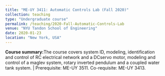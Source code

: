 ```yaml
---
title: "ME-UY 3411: Automatic Controls Lab (Fall 2020)"
collection: teaching
type: "Undergraduate course"
permalink: /teaching/2020-Fall-Automatic-Controls-Lab
venue: "NYU Tandon School of Engineering"
date: 2020-01-23
location: "New York, USA"
---
```


<b>Course summary:</b>The course covers system ID, modeling, identification and control of RC electrical network and a DCservo motor, modeling and control of a maglev system, rotary inverted pendulum and a coupled water tank system. | Prerequisite: ME-UY 3511. Co-requisite: ME-UY 3413.

<!-- Heading 1
======

Heading 2
======

Heading 3
====== -->